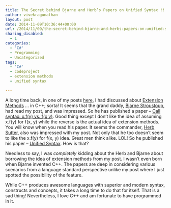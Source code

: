 ```yaml
---
title: The Secret behind Bjarne and Herb’s Papers on Unified Syntax !!!
author: vivekragunathan
layout: post
date: 2014-11-09T10:36:44+00:00
url: /2014/11/09/the-secret-behind-bjarne-and-herbs-papers-on-unified-syntax/
sharing_disabled:
  - 1
categories:
  - 'C#'
  - Programming
  - Uncategorized
tags:
  - 'C#'
  - codeproject
  - extension methods
  - unified syntax

---
```

A long time back, in one of my posts [here][1], I had discussed about [Extension Methods][2] … in C++; sorta! It seems that the grand daddy, [Bjarne Stroustoup][3], had read my post, and was impressed. So he has published a paper – [Call syntax: x.f(y) vs. f(x,y)][4]. Good thing except I don’t like the idea of assuming x.f(y) for f(x, y) while the reverse is the actual idea of extension methods. You will know when you read his paper. It seems the commander, [Herb Sutter][5], also was impressed with my post. Not only that he too doesn’t seem to like the x.f(y) for f(x, y) idea. Great men think alike. LOL! So he published his paper – [Unified Syntax][6]. How is that?

Needless to say, I was _completely_ kidding about the Herb and Bjarne about borrowing the idea of extension methods from my post. I wasn’t even born when Bjarne invented C++. The papers are deep in considering various scenarios from a language standard perspective unlike my post where I just spotted the possibility of the feature.

While C++ produces awesome languages with superior and modern syntax, constructs and concepts, it takes a long time to do that for itself. That is a sad thing! Nevertheless, I love C++ and am fortunate to have programmed in it.

 [1]: https://vivekragunathan.wordpress.com/2008/04/09/extension-methods-a-polished-c-feature/
 [2]: http://msdn.microsoft.com/en-us/library/bb383977.aspx
 [3]: http://www.stroustrup.com/
 [4]: http://www.open-std.org/jtc1/sc22/wg21/docs/papers/2014/n4174.pdf
 [5]: http://herbsutter.com/
 [6]: http://www.open-std.org/jtc1/sc22/wg21/docs/papers/2014/n4165.pdf